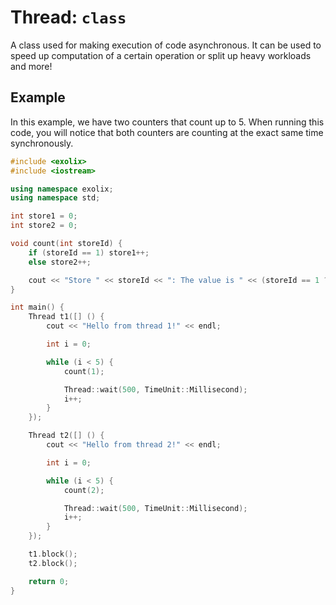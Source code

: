 # Thread: `class`
A class used for making execution of code asynchronous. It can be used to speed up
computation of a certain operation or split up heavy workloads and more!

## Example
In this example, we have two counters that count up to 5.
When running this code, you will notice that both counters are counting
at the exact same time synchronously.

```cpp
#include <exolix>
#include <iostream>

using namespace exolix;
using namespace std;

int store1 = 0;
int store2 = 0;

void count(int storeId) {
    if (storeId == 1) store1++;
    else store2++;

    cout << "Store " << storeId << ": The value is " << (storeId == 1 ? store1 : store2) << endl;
}

int main() {
    Thread t1([] () {
        cout << "Hello from thread 1!" << endl;

        int i = 0;

        while (i < 5) {
            count(1);

            Thread::wait(500, TimeUnit::Millisecond);
            i++;
        }
    });

    Thread t2([] () {
        cout << "Hello from thread 2!" << endl;

        int i = 0;

        while (i < 5) {
            count(2);

            Thread::wait(500, TimeUnit::Millisecond);
            i++;
        }
    });

    t1.block();
    t2.block();

    return 0;
}
```
